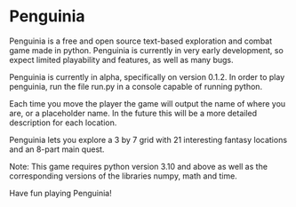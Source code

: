 # Penguinia

Penguinia is a free and open source text-based exploration and combat game made in python. Penguinia is currently in very early development, so expect limited playability and features, as well as many bugs.

Penguinia is currently in alpha, specifically on version 0.1.2. In order to play penguinia, run the file run.py in a console capable of running python.

Each time you move the player the game will output the name of where you are, or a placeholder name. In the future this will be a more detailed description for each location.

Penguinia lets you explore a 3 by 7 grid with 21 interesting fantasy locations and an 8-part main quest.

Note: This game requires python version 3.10 and above as well as the corresponding versions of the libraries numpy, math and time.

Have fun playing Penguinia!
